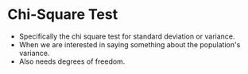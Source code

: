 # Chi-Square Test

 - Specifically the chi square test for standard deviation or variance.
 - When we are interested in saying something about the population's variance.
 - Also needs degrees of freedom.
 
